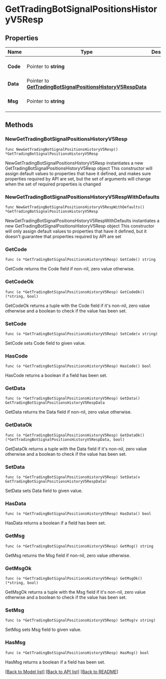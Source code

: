 # GetTradingBotSignalPositionsHistoryV5Resp

## Properties

Name | Type | Description | Notes
------------ | ------------- | ------------- | -------------
**Code** | Pointer to **string** |  | [optional] [default to ""]
**Data** | Pointer to [**GetTradingBotSignalPositionsHistoryV5RespData**](GetTradingBotSignalPositionsHistoryV5RespData.md) |  | [optional] 
**Msg** | Pointer to **string** |  | [optional] [default to ""]

## Methods

### NewGetTradingBotSignalPositionsHistoryV5Resp

`func NewGetTradingBotSignalPositionsHistoryV5Resp() *GetTradingBotSignalPositionsHistoryV5Resp`

NewGetTradingBotSignalPositionsHistoryV5Resp instantiates a new GetTradingBotSignalPositionsHistoryV5Resp object
This constructor will assign default values to properties that have it defined,
and makes sure properties required by API are set, but the set of arguments
will change when the set of required properties is changed

### NewGetTradingBotSignalPositionsHistoryV5RespWithDefaults

`func NewGetTradingBotSignalPositionsHistoryV5RespWithDefaults() *GetTradingBotSignalPositionsHistoryV5Resp`

NewGetTradingBotSignalPositionsHistoryV5RespWithDefaults instantiates a new GetTradingBotSignalPositionsHistoryV5Resp object
This constructor will only assign default values to properties that have it defined,
but it doesn't guarantee that properties required by API are set

### GetCode

`func (o *GetTradingBotSignalPositionsHistoryV5Resp) GetCode() string`

GetCode returns the Code field if non-nil, zero value otherwise.

### GetCodeOk

`func (o *GetTradingBotSignalPositionsHistoryV5Resp) GetCodeOk() (*string, bool)`

GetCodeOk returns a tuple with the Code field if it's non-nil, zero value otherwise
and a boolean to check if the value has been set.

### SetCode

`func (o *GetTradingBotSignalPositionsHistoryV5Resp) SetCode(v string)`

SetCode sets Code field to given value.

### HasCode

`func (o *GetTradingBotSignalPositionsHistoryV5Resp) HasCode() bool`

HasCode returns a boolean if a field has been set.

### GetData

`func (o *GetTradingBotSignalPositionsHistoryV5Resp) GetData() GetTradingBotSignalPositionsHistoryV5RespData`

GetData returns the Data field if non-nil, zero value otherwise.

### GetDataOk

`func (o *GetTradingBotSignalPositionsHistoryV5Resp) GetDataOk() (*GetTradingBotSignalPositionsHistoryV5RespData, bool)`

GetDataOk returns a tuple with the Data field if it's non-nil, zero value otherwise
and a boolean to check if the value has been set.

### SetData

`func (o *GetTradingBotSignalPositionsHistoryV5Resp) SetData(v GetTradingBotSignalPositionsHistoryV5RespData)`

SetData sets Data field to given value.

### HasData

`func (o *GetTradingBotSignalPositionsHistoryV5Resp) HasData() bool`

HasData returns a boolean if a field has been set.

### GetMsg

`func (o *GetTradingBotSignalPositionsHistoryV5Resp) GetMsg() string`

GetMsg returns the Msg field if non-nil, zero value otherwise.

### GetMsgOk

`func (o *GetTradingBotSignalPositionsHistoryV5Resp) GetMsgOk() (*string, bool)`

GetMsgOk returns a tuple with the Msg field if it's non-nil, zero value otherwise
and a boolean to check if the value has been set.

### SetMsg

`func (o *GetTradingBotSignalPositionsHistoryV5Resp) SetMsg(v string)`

SetMsg sets Msg field to given value.

### HasMsg

`func (o *GetTradingBotSignalPositionsHistoryV5Resp) HasMsg() bool`

HasMsg returns a boolean if a field has been set.


[[Back to Model list]](../README.md#documentation-for-models) [[Back to API list]](../README.md#documentation-for-api-endpoints) [[Back to README]](../README.md)


